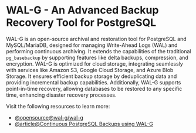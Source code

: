 # WAL-G - An Advanced Backup Recovery Tool for PostgreSQL

WAL-G is an open-source archival and restoration tool for PostgreSQL and MySQL/MariaDB, designed for managing Write-Ahead Logs (WAL) and performing continuous archiving. It extends the capabilities of the traditional `pg_basebackup` by supporting features like delta backups, compression, and encryption. WAL-G is optimized for cloud storage, integrating seamlessly with services like Amazon S3, Google Cloud Storage, and Azure Blob Storage. It ensures efficient backup storage by deduplicating data and providing incremental backup capabilities. Additionally, WAL-G supports point-in-time recovery, allowing databases to be restored to any specific time, enhancing disaster recovery processes.

Visit the following resources to learn more:

- [@opensource@wal-g/wal-g](https://github.com/wal-g/wal-g)
- [@article@Continuous PostgreSQL Backups using WAL-G](https://supabase.com/blog/continuous-postgresql-backup-walg)